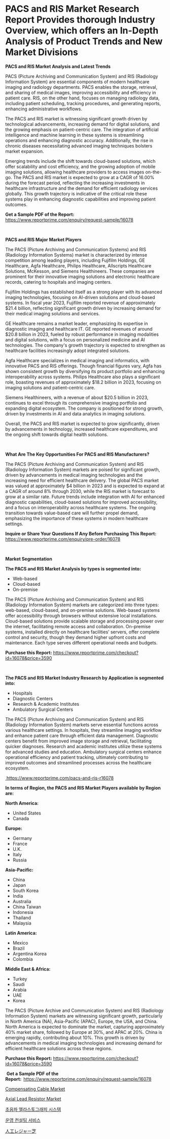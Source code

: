 <p><h1>PACS and RIS Market Research Report Provides thorough Industry Overview, which offers an In-Depth Analysis of Product Trends and New Market Divisions</h1></p><p><strong>PACS and RIS Market Analysis and Latest Trends</strong></p>
<p><p>PACS (Picture Archiving and Communication System) and RIS (Radiology Information System) are essential components of modern healthcare imaging and radiology departments. PACS enables the storage, retrieval, and sharing of medical images, improving accessibility and efficiency in patient care. RIS, on the other hand, focuses on managing radiology data, including patient scheduling, tracking procedures, and generating reports, enhancing administrative workflows.</p><p>The PACS and RIS market is witnessing significant growth driven by technological advancements, increasing demand for digital solutions, and the growing emphasis on patient-centric care. The integration of artificial intelligence and machine learning in these systems is streamlining operations and enhancing diagnostic accuracy. Additionally, the rise in chronic diseases necessitating advanced imaging techniques bolsters market expansion.</p><p>Emerging trends include the shift towards cloud-based solutions, which offer scalability and cost efficiency, and the growing adoption of mobile imaging solutions, allowing healthcare providers to access images on-the-go. The PACS and RIS market is expected to grow at a CAGR of 16.00% during the forecast period, reflecting the increasing investments in healthcare infrastructure and the demand for efficient radiology services globally. This growth trajectory is indicative of the critical role these systems play in enhancing diagnostic capabilities and improving patient outcomes.</p></p>
<p><strong>Get a Sample PDF of the Report:&nbsp;</strong> <a href="https://www.reportprime.com/enquiry/request-sample/16078">https://www.reportprime.com/enquiry/request-sample/16078</a></p>
<p>&nbsp;</p>
<p><strong>PACS and RIS Major Market Players</strong></p>
<p><p>The PACS (Picture Archiving and Communication Systems) and RIS (Radiology Information Systems) market is characterized by intense competition among leading players, including Fujifilm Holdings, GE Healthcare, Agfa Healthcare, Philips Healthcare, Allscripts Healthcare Solutions, McKesson, and Siemens Healthineers. These companies are prominent for their innovative imaging solutions and electronic healthcare records, catering to hospitals and imaging centers.</p><p>Fujifilm Holdings has established itself as a strong player with its advanced imaging technologies, focusing on AI-driven solutions and cloud-based systems. In fiscal year 2023, Fujifilm reported revenue of approximately $21.4 billion, reflecting significant growth driven by increasing demand for their medical imaging solutions and services.</p><p>GE Healthcare remains a market leader, emphasizing its expertise in diagnostic imaging and healthcare IT. GE reported revenues of around $20.8 billion in 2023, fueled by robust performance in imaging modalities and digital solutions, with a focus on personalized medicine and AI technologies. The company's growth trajectory is expected to strengthen as healthcare facilities increasingly adopt integrated solutions.</p><p>Agfa Healthcare specializes in medical imaging and informatics, with innovative PACS and RIS offerings. Though financial figures vary, Agfa has shown consistent growth by diversifying its product portfolio and enhancing interoperability across systems. Philips Healthcare also plays a significant role, boasting revenues of approximately $18.2 billion in 2023, focusing on imaging solutions and patient-centric care.</p><p>Siemens Healthineers, with a revenue of about $20.5 billion in 2023, continues to excel through its comprehensive imaging portfolio and expanding digital ecosystem. The company is positioned for strong growth, driven by investments in AI and data analytics in imaging solutions.</p><p>Overall, the PACS and RIS market is expected to grow significantly, driven by advancements in technology, increased healthcare expenditures, and the ongoing shift towards digital health solutions.</p></p>
<p>&nbsp;</p>
<p><strong>What Are The Key Opportunities For PACS and RIS Manufacturers?</strong></p>
<p><p>The PACS (Picture Archiving and Communication System) and RIS (Radiology Information System) markets are poised for significant growth, driven by advancements in medical imaging technologies and the increasing need for efficient healthcare delivery. The global PACS market was valued at approximately $4 billion in 2023 and is expected to expand at a CAGR of around 8% through 2030, while the RIS market is forecast to grow at a similar rate. Future trends include integration with AI for enhanced diagnostic capabilities, cloud-based solutions for improved accessibility, and a focus on interoperability across healthcare systems. The ongoing transition towards value-based care will further propel demand, emphasizing the importance of these systems in modern healthcare settings.</p></p>
<p><strong>Inquire or Share Your Questions If Any Before Purchasing This Report:</strong> <a href="https://www.reportprime.com/enquiry/pre-order/16078">https://www.reportprime.com/enquiry/pre-order/16078</a></p>
<p>&nbsp;</p>
<p><strong>Market Segmentation</strong></p>
<p><strong>The PACS and RIS Market Analysis by types is segmented into:</strong></p>
<p><ul><li>Web-based</li><li>Cloud-based</li><li>On-premise</li></ul></p>
<p><p>The PACS (Picture Archiving and Communication System) and RIS (Radiology Information System) markets are categorized into three types: web-based, cloud-based, and on-premise solutions. Web-based systems offer accessibility through browsers without extensive local installations. Cloud-based solutions provide scalable storage and processing power over the internet, facilitating remote access and collaboration. On-premise systems, installed directly on healthcare facilities’ servers, offer complete control and security, though they demand higher upfront costs and maintenance. Each type serves different operational needs and budgets.</p></p>
<p><strong>Purchase this Report:&nbsp;</strong><a href="https://www.reportprime.com/checkout?id=16078&price=3590">https://www.reportprime.com/checkout?id=16078&price=3590</a></p>
<p>&nbsp;</p>
<p><strong>The PACS and RIS Market Industry Research by Application is segmented into:</strong></p>
<p><ul><li>Hospitals</li><li>Diagnostic Centers</li><li>Research & Academic Institutes</li><li>Ambulatory Surgical Centers</li></ul></p>
<p><p>The PACS (Picture Archiving and Communication System) and RIS (Radiology Information System) markets serve essential functions across various healthcare settings. In hospitals, they streamline imaging workflow and enhance patient care through efficient data management. Diagnostic centers benefit from improved image storage and retrieval, facilitating quicker diagnoses. Research and academic institutes utilize these systems for advanced studies and education. Ambulatory surgical centers enhance operational efficiency and patient tracking, ultimately contributing to improved outcomes and streamlined processes across the healthcare ecosystem.</p></p>
<p><a href="https://www.reportprime.com/pacs-and-ris-r16078">&nbsp;https://www.reportprime.com/pacs-and-ris-r16078</a></p>
<p><strong>In terms of Region, the PACS and RIS Market Players available by Region are:</strong></p>
<p>
    <p> <strong> North America: </strong>
        <ul>
            <li>United States</li>
            <li>Canada</li>
        </ul>
        </p> 
    <p> <strong> Europe: </strong>
        <ul>
            <li>Germany</li>
            <li>France</li>
            <li>U.K.</li>
            <li>Italy</li>
            <li>Russia</li>
        </ul>
        </p> 
    <p> <strong> Asia-Pacific: </strong>
        <ul>
            <li>China</li>
            <li>Japan</li>
            <li>South Korea</li>
            <li>India</li>
            <li>Australia</li>
            <li>China Taiwan</li>
            <li>Indonesia</li>
            <li>Thailand</li>
            <li>Malaysia</li>
        </ul>
        </p> 
    <p> <strong> Latin America: </strong>
        <ul>
            <li>Mexico</li>
            <li>Brazil</li>
            <li>Argentina Korea</li>
            <li>Colombia</li>
        </ul>
        </p> 
    <p> <strong> Middle East & Africa: </strong>
        <ul>
            <li>Turkey</li>
            <li>Saudi</li>
            <li>Arabia</li>
            <li>UAE</li>
            <li>Korea</li>
        </ul>
    </p>
    </p>
<p><p>The PACS (Picture Archive and Communication System) and RIS (Radiology Information System) markets are witnessing significant growth, particularly in North America (NA), Asia-Pacific (APAC), Europe, the USA, and China. North America is expected to dominate the market, capturing approximately 40% market share, followed by Europe at 30%, and APAC at 20%. China is emerging rapidly, contributing about 10%. This growth is driven by advancements in medical imaging technologies and increasing demand for efficient healthcare solutions across these regions.</p></p>
<p><strong>Purchase this Report: </strong><a href="https://www.reportprime.com/checkout?id=16078&price=3590">https://www.reportprime.com/checkout?id=16078&price=3590</a></p>
<p>&nbsp;<strong>Get a Sample PDF of the Report:&nbsp;&nbsp;</strong><a href="https://www.reportprime.com/enquiry/request-sample/16078">https://www.reportprime.com/enquiry/request-sample/16078</a></p>
<p><strong></strong></p>
<p><p><a href="https://medium.com/@ryan.wilson8778/the-compensating-cable-market-prioritizes-cost-control-and-efficiency-enhancement-f7422cac74c9">Compensating Cable Market</a></p><p><a href="https://medium.com/@ryan.wilson8778/this-report-on-axial-lead-resistor-market-is-a-comprehensive-analysis-of-market-shares-d2e2b8f7880a?postPublishedType=initial">Axial Lead Resistor Market</a></p><p><a href="https://medium.com/@nikki.bettison/%EC%B4%88%EC%9D%8C%ED%8C%8C-%ED%83%84%EC%84%B1%EC%B8%A1%EC%A0%95-%EC%8B%9C%EC%8A%A4%ED%85%9C-%EC%8B%9C%EC%9E%A5-%EC%9D%91%EC%9A%A9%EC%9D%98-%EC%97%AD%ED%95%A0-%EB%B3%91%EC%9B%90-%EC%A7%84%EB%8B%A8-%EC%98%81%EC%83%81-%EC%84%BC%ED%84%B0-%EB%B0%A9%EC%82%AC%EC%84%A0%ED%95%99-%EC%84%BC%ED%84%B0-%EA%B8%B0%ED%83%80-%EB%B0%8F-%EC%8B%9C%EC%9E%A5-%EC%9C%A0%ED%98%95-%EC%A0%95%EC%A0%81-%ED%83%84%EC%84%B1%EC%B8%A1%EC%A0%95-se-%EA%B3%A0%EC%A1%B0%ED%8C%8C-%EC%9E%90%EA%B7%B9%EC%9D%84-%EC%9D%B4%EC%9A%A9%ED%95%9C-%EB%8F%99%EC%A0%81-%ED%83%84%EC%84%B1%EC%B8%A1%EC%A0%95-dehs-ce19e943bcc9">초음파 엘라스토그래피 시스템</a></p><p><a href="https://medium.com/@nikki.bettison/what-innovations-and-market-trends-are-shaping-the-operations-consulting-service-market-98c8a88b30e5">운영 컨설팅 서비스</a></p><p><a href="https://medium.com/@harperhe4e26/artificial-leisure-turf-market-%E3%81%AF-%E3%82%B3%E3%82%B9%E3%83%88%E7%AE%A1%E7%90%86%E3%81%A8%E5%8A%B9%E7%8E%87%E5%90%91%E4%B8%8A%E3%82%92%E5%84%AA%E5%85%88%E3%81%97%E3%81%BE%E3%81%99-%E3%81%95%E3%82%89%E3%81%AB-%E5%A0%B1%E5%91%8A%E6%9B%B8%E3%81%AF%E5%B8%82%E5%A0%B4%E3%81%AE%E9%9C%80%E8%A6%81%E9%9D%A2%E3%81%A8%E4%BE%9B%E7%B5%A6%E9%9D%A2%E3%81%AE%E4%B8%A1%E6%96%B9%E3%82%92%E3%82%AB%E3%83%90%E3%83%BC%E3%81%97%E3%81%A6%E3%81%84%E3%81%BE%E3%81%99-artificial-8d96eb3bf360">人工レジャー芝</a></p></p>
